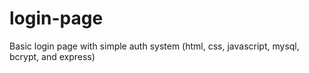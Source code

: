 # login-page
Basic login page with simple auth system (html, css, javascript, mysql, bcrypt, and express)
